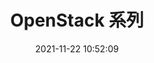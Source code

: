 ---
pageComponent:
  name: Catalogue
  data:
    path: openstack
    imgUrl: /img/other.png
    description: OpenStack
title: OpenStack 系列
date: 2021-11-22 10:52:09
permalink: /openstack
comment: false
article: false
---